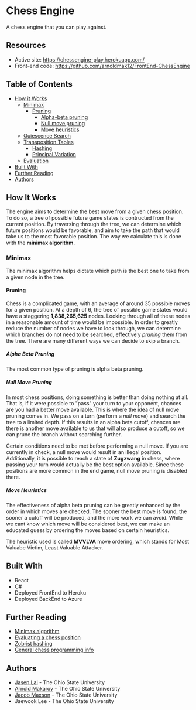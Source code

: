 # Chess Engine

A chess engine that you can play against.

## Resources

* Active site: https://chessengine-play.herokuapp.com/
* Front-end code: https://github.com/arnoldmak12/FrontEnd-ChessEngine

## Table of Contents

- [How it Works](#how-it-works)
    - [Minimax](#minimax)
        - [Pruning](#pruning)
            - [Alpha-beta pruning](#alpha-beta-pruning)
            - [Null move pruning](#null-move-pruning)
            - [Move heuristics](#move-heuristics)
    - [Quiescence Search](#quiescence-search)
    - [Transposition Tables](#transposition-tables)
        - [Hashing](#hashing)
        - [Principal Variation](#principal-variation)
    - [Evaluation](#evaluation)
- [Built With](#built-with)
- [Further Reading](#further-reading)
- [Authors](#authors)

## How It Works

The engine aims to determine the best move from a given chess position. To do so, a tree of possible future game states is contructed from the current position. By traversing through the tree, we can determine which future positions would be favorable, and aim to take the path that would take us to the most favorable position. The way we calculate this is done with the **minimax algorithm.**

### Minimax

The minimax algorithm helps dictate which path is the best one to take from a given node in the tree.

#### Pruning
 
Chess is a complicated game, with an average of around 35 possible moves for a given position. At a depth of 6, the tree of possible game states would have a staggering **1,838,265,625** nodes. Looking through all of these nodes in a reasonable amount of time would be impossible. In order to greatly reduce the number of nodes we have to look through, we can determine which branches do not need to be searched, effectively *pruning* them from the tree. There are many different ways we can decide to skip a branch.
 
##### Alpha Beta Pruning
 
The most common type of pruning is alpha beta pruning.

##### Null Move Pruning

In most chess positions, doing something is better than doing nothing at all. That is, if it were possible to "pass" your turn to your opponent, chances are you had a better move available. This is where the idea of null move pruning comes in. We pass on a turn (perform a *null move*) and search the tree to a limited depth. If this results in an alpha beta cutoff, chances are there is another move available to us that will also produce a cutoff, so we can prune the branch without searching further.

Certain conditions need to be met before performing a null move. If you are currently in check, a null move would result in an illegal position. Additionally, it is possible to reach a state of **Zugzwang** in chess, where passing your turn would actually be the best option available. Since these positions are more common in the end game, null move pruning is disabled there.

##### Move Heuristics

The effectiveness of alpha beta pruning can be greatly enhanced by the order in which moves are checked. The sooner the best move is found, the sooner a cutoff will be produced, and the more work we can avoid. While we cant know which move will be considered best, we can make an educated guess by ordering the moves based on certain heuristics.

The heuristic used is called **MVVLVA** move ordering, which stands for Most Valuabe Victim, Least Valuable Attacker. 

## Built With
* React
* C#
* Deployed FrontEnd to Heroku
* Deployed BackEnd to Azure

## Further Reading

- [Minimax algorithm](https://www.baeldung.com/java-minimax-algorithm)
- [Evaluating a chess position](https://www.chessprogramming.org/Evaluation)
- [Zobrist hashing](https://iq.opengenus.org/zobrist-hashing-game-theory/)
- [General chess programming info](https://www.chessprogramming.org/Main_Page)

## Authors
* [Jasen Lai](https://www.linkedin.com/in/jasenlai/) - The Ohio State University
* [Arnold Makarov](https://www.linkedin.com/in/arnoldmakarov/) - The Ohio State University
* [Jacob Maxson](https://www.linkedin.com/in/jacob-maxson-63869018a/) - The Ohio State University
* Jaewook Lee - The Ohio State University
